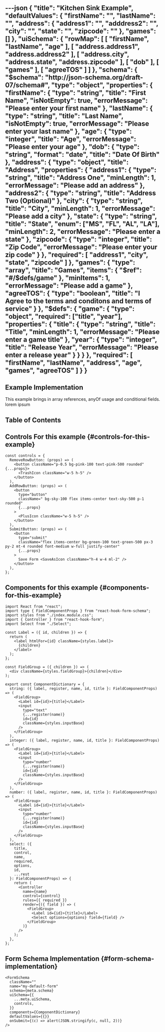 ---json
{
  "title": "Kitchen Sink Example",
  "defaultValues": {
    "firstName": "",
    "lastName": "",
    "address": {
      "address1": "",
      "adddress2": "",
      "city": "",
      "state": "",
      "zipcode": ""
    },
    "games": []
  },
  "uiSchema": {
    "rowMap": [
      [
        "firstName",
        "lastName",
        "age"
      ],
      [
        "address.address1",
        "address.address2"
      ],
      [
        "address.city",
        "address.state",
        "address.zipcode"
      ],
      [
        "dob"
      ],
      [
        "games"
      ],
      [
        "agreeTOS"
      ]
    ]
  },
  "schema": {
    "$schema": "http://json-schema.org/draft-07/schema#",
    "type": "object",
    "properties": {
      "firstName": {
        "type": "string",
        "title": "First Name",
        "isNotEmpty": true,
        "errorMessage": "Please enter your first name"
      },
      "lastName": {
        "type": "string",
        "title": "Last Name",
        "isNotEmpty": true,
        "errorMessage": "Please enter your last name"
      },
      "age": {
        "type": "integer",
        "title": "Age",
        "errorMessage": "Please enter your age"
      },
      "dob": {
        "type": "string",
        "format": "date",
        "title": "Date Of Birth"
      },
      "address": {
        "type": "object",
        "title": "Address",
        "properties": {
          "address1": {
            "type": "string",
            "title": "Address One",
            "minLength": 1,
            "errorMessage": "Please add an address"
          },
          "address2": {
            "type": "string",
            "title": "Address Two (Optional)"
          },
          "city": {
            "type": "string",
            "title": "City",
            "minLength": 1,
            "errorMessage": "Please add a city"
          },
          "state": {
            "type": "string",
            "title": "State",
            "enum": ["MS", "FL", "AL", "LA"],
            "minLength": 2,
            "errorMessage": "Please enter a state"
          },
          "zipcode": {
            "type": "integer",
            "title": "Zip Code",
            "errorMessage": "Please enter your zip code"
          }
        },
        "required": [
          "address1",
          "city",
          "state",
          "zipcode"
        ]
      },
      "games": {
        "type": "array",
        "title": "Games",
        "items": { "$ref": "#/$defs/game" },
        "minItems": 1,
        "errorMessage": "Please add a game"
      },
      "agreeTOS": {
        "type": "boolean",
        "title": "I Agree to the terms and conditons and terms of service"
      }
    },
    "$defs": {
      "game": {
        "type": "object",
        "required": ["title", "year"],
        "properties": {
          "title": {
            "type": "string",
            "title": "Title",
            "minLength": 1,
            "errorMessage": "Please enter a game title"
          },
          "year": {
            "type": "integer",
            "title": "Release Year",
            "errorMessage": "Please enter a release year"
          }
        }
      }
    },
    "required": [
      "firstName",
      "lastName",
      "address",
      "age",
      "games",
      "agreeTOS"
    ]
  }
}
---

## Example Implementation

This example brings in array references, anyOf usage and conditional fields. lorem ipsum

## Table of Contents

## Controls For this example {#controls-for-this-example}

```tsx
const controls = {
  RemoveRowButton: (props) => (
    <button className="p-0.5 bg-pink-100 text-pink-500 rounded" {...props}>
      <TrashIcon className="w-5 h-5" />
    </button>
  ),
  AddRowButton: (props) => (
    <button
      type="button"
      className=" bg-sky-100 flex items-center text-sky-500 p-1 rounded"
      {...props}
    >
      <PlusIcon className="w-5 h-5" />
    </button>
  ),
  SubmitButton: (props) => (
    <button
      type="submit"
      className="flex items-center bg-green-100 text-green-500 px-3 py-2 mt-4 rounded font-medium w-full justify-center"
      {...props}
    >
      Save Form <SaveAsIcon className="h-4 w-4 ml-2" />
    </button>
  ),
};
```

## Components for this example {#components-for-this-example}

```tsx
import React from "react";
import type { FieldComponentProps } from "react-hook-form-schema";
import styles from "./index.module.css";
import { Controller } from "react-hook-form";
import Select from "./Select";

const Label = ({ id, children }) => {
  return (
    <label htmlFor={id} className={styles.label}>
      {children}
    </label>
  );
};

const FieldGroup = ({ children }) => (
  <div className={styles.fieldGroup}>{children}</div>
);

export const ComponentDictionary = {
  string: ({ label, register, name, id, title }: FieldComponentProps) => (
    <FieldGroup>
      <Label id={id}>{title}</Label>
      <input
        type="text"
        {...register(name)}
        id={id}
        className={styles.inputBase}
      />
    </FieldGroup>
  ),
  integer: ({ label, register, name, id, title }: FieldComponentProps) => (
    <FieldGroup>
      <Label id={id}>{title}</Label>
      <input
        type="number"
        {...register(name)}
        id={id}
        className={styles.inputBase}
      />
    </FieldGroup>
  ),
  number: ({ label, register, name, id, title }: FieldComponentProps) => (
    <FieldGroup>
      <Label id={id}>{title}</Label>
      <input
        type="number"
        {...register(name)}
        id={id}
        className={styles.inputBase}
      />
    </FieldGroup>
  ),
  select: ({
    title,
    control,
    name,
    required,
    options,
    id,
    ...rest
  }: FieldComponentProps) => {
    return (
      <Controller
        name={name}
        control={control}
        rules={{ required }}
        render={({ field }) => (
          <FieldGroup>
            <Label id={id}>{title}</Label>
            <Select options={options} field={field} />
          </FieldGroup>
        )}
      />
    );
  },
};
```

## Form Schema Implementation {#form-schema-implementation}

```tsx
<FormSchema
  className=""
  name="my-default-form"
  schema={meta.schema}
  uiSchema={{
    ...meta.uiSchema,
    controls,
  }}
  components={ComponentDictionary}
  defaultValues={{}}
  onSubmit={(c) => alert(JSON.stringify(c, null, 2))}
/>
```
